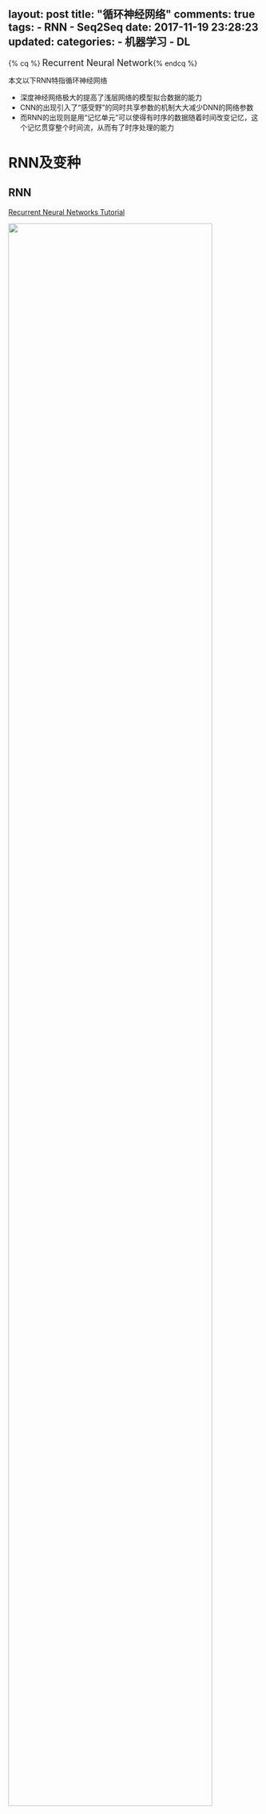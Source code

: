 layout: post
title: "循环神经网络"
comments: true
tags:
	- RNN
	- Seq2Seq
date: 2017-11-19 23:28:23
updated: 
categories:
    - 机器学习
    - DL
---


{% cq %} <font size=4>Recurrent Neural Network</font>{% endcq %}

本文以下RNN特指循环神经网络

- 深度神经网络极大的提高了浅层网络的模型拟合数据的能力  
- CNN的出现引入了“感受野”的同时共享参数的机制大大减少DNN的网络参数  
- 而RNN的出现则是用“记忆单元”可以使得有时序的数据随着时间改变记忆，这个记忆贯穿整个时间流，从而有了时序处理的能力  

<!-- more -->



# RNN及变种
## RNN


[Recurrent Neural Networks Tutorial](http://www.wildml.com/2015/10/recurrent-neural-networks-tutorial-part-3-backpropagation-through-time-and-vanishing-gradients/)


<img src="/pic/ml/rnn/rnn.jpg" border="0" width="90%" height="90%" style="margin: 0 auto"><center>[RNN结构及按时序展开图](http://colah.github.io/posts/2015-08-Understanding-LSTMs/)</center>  

---
网络结构的公式
$$\left .
\begin{aligned}
& \text{h}_t = f \big(\text{x}_t \text{U}   +  \text{h}_{t-1} \text{W}  + b_h \big  )  \\
& 
\hat{\text{y}_t} = \text{softmax}( \text{h}_t \text{V}  + b_y)  
\end{aligned}
\right.                                \tag{1}
$$

参数说明：

| 参数                     |     说明 | 
| :-----------:  | :-------------------------------------------------------------------------:| 
| $\text{x}_t$  |    第t时刻的输入。假设：$1 \times n_x$。 $n_x$：一般指输入数据纬度， 如文本问题中，embedding词向量长度大小或one-hot中的长度|
| $\text{h}_t$  |   第t时刻的记忆。假设：$1 \times n_h$。 $n_h$：隐层的维度|
| $f$                      |非线形激励。如：tanh |
| $\text{U}$               |   输入系数矩阵, $n_x \times n_h$ |
| $\text{W}$               |   记忆系数矩阵, $n_h \times n_h$|
| $\text{V}$               |   输出系数矩阵, $n_h \times  \text{vocab_size} 。\text{vocab_size}$：非限定 |
| $\hat{\text{y}}_t $      |  第t时刻的输出, $1 \times  \text{vocab_size}。\text{vocab_size}$:  词库大小 |
| $b_h$                    |  偏置，$1 \times n_h$。更确切的说，这个是属于softmax层的参数 |
| $b_y$                    |  偏置, $1 \times \text{vocab_size} 。\text{vocab_size}$：预测词库大小，非限定。softmax层参数  |


对于RNNLM：

 - 损失函数：
对于第$t$时刻的one-hot形式的标准结果$h_t$, 使用交叉熵

$$
\text{loss }_t = \text{-y}_t \log \hat{\text{y}}_t        \tag{2}
$$

 - 整体loss
$$
\text{Loss} = \sum_{t}^{T} \text{loss}_t        \tag{3}
$$


# BPTT
RNN的训练方法： Backpropagation Through Time


<img src="/pic/ml/rnn/BPTT.jpeg" border="0" width="60%" height="60%" style="margin: 0 auto"><center>[BPTT示意图](http://www.wildml.com/2015/10/recurrent-neural-networks-tutorial-part-3-backpropagation-through-time-and-vanishing-gradients/)</center>  


$$
\begin{aligned}
 \frac{\partial{\text{loss}_t}}{\partial{W}} 
  = &  \sum_{k=0}^{T}  \frac{\partial{\text{loss}_t}}{\partial{\text{W}_{k}}}  \\
  = &  \sum_{k=0}^{T}  \frac{\partial{\text{loss}_t}}{\partial{\hat{\text{y}}_t}} \
        \frac{\partial{\hat{\text{y}}_t}}{\partial{\hat{\text{h}}_{t}}} \
        \frac{\partial{\hat{\text{h}}_t}}{\partial{\hat{\text{h}}_{k}}} \
        \frac{\partial{\hat{\text{h}}_{k}}}{\partial{\text{W}_{k}}} \\
  = & \sum_{k=0}^{T} \
 		\frac{\partial{L_T}}{\partial{\hat{\text{y}}_t}}  \
  		\frac{\partial{\hat{\text{y}}_t}}{\partial{\hat{\text{h}}_{t}}} \
		\Bigg(\prod_{j=k+1}^{t}  \frac{\partial{\hat{\text{h}}_j}}{\partial{\hat{\text{h}}_{j-1}}}   \Bigg) \
 		\frac{\partial{\hat{\text{h}}_{k}}}{\partial{\text{W}_{k}}}
\end{aligned}  \tag{4}
$$

- 特别说明：
	- $\text{W}$是整个过程中共享的
	- 上式中${\text{W}_{k}}$特指在地$k$时刻的对应的$\text{W}$, 表示第$k$时刻的隐藏（记忆）状态$\text{h}_{k}$是由${\text{W}_{k}}$得到的，
	即，在上式中，$\text{W}$看做是$k$个独立${\text{W}_{k}}$，只是具有相同的值$\text{W}$





$$\frac{\partial{\hat{\text{h}}_j}}{\partial{\hat{\text{h}}_{j-1}}}  = \frac{\partial{\hat{f}_j}}{\partial{\text{v}_{f_{in}}}} W  			\tag{5}$$

将式（5）代入（4）导致RNN做BP时，在长时序列数据训练时容易导致梯度爆炸或远处时刻的损失反映不到参数的梯度上（相对梯度消失）。

对于梯度爆炸，可以通过梯度裁剪的方法使得问题被避免：

$$\boldsymbol{g} = \min\left(\frac{\theta}{\|\boldsymbol{g}\|}, 1\right)\boldsymbol{g} 		\tag{6}$$

这种形式类似BN层，都是把异常数据强制拉回到正常状态（BN层是将参数分布拉到正态分布，梯度剪裁是强制将过大的梯度设置为1）




## LSTM

1997

[**L**ong **S**hort **T**erm **M**emory](http://colah.github.io/posts/2015-08-Understanding-LSTMs/) 

LSTM通过引入“遗忘门”及“记忆叠加门”使得记忆更加灵活，而选择记忆+叠加新记忆更新为新的记忆状态的形式也使得LSTM具有相比RNN的梯度消失和梯度爆炸问题得到较大的缓解，从而使得LSTM可以处理较长时序问题

### 内部结构示意图

<img src="/pic/ml/rnn/lstm.jpg" border="0" width="80%" height="80%" style="margin: 0 auto"><center>[单层LSTM内部结构示意图](http://colah.github.io/posts/2015-08-Understanding-LSTMs/)</center></center>  
    
 
### LSTM内部示意图及计算方法   
    
| <img src="/pic/ml/rnn/lstm-forget-gate.jpg" > [忘记门](http://colah.github.io/posts/2015-08-Understanding-LSTMs/)  |     <img src="/pic/ml/rnn/lstm-update-status.jpg" > [输入和输入门](http://colah.github.io/posts/2015-08-Understanding-LSTMs/) 
| :----------------------------------------------------------------------------: | :--------:|
| <img src="/pic/ml/rnn/lstm-update-memory.jpg" > [更新cell状态](http://colah.github.io/posts/2015-08-Understanding-LSTMs/)                                |   <img src="/pic/ml/rnn/lstm-output.jpg" >  [输出门](http://colah.github.io/posts/2015-08-Understanding-LSTMs/) | 

  
  
   
$$
\left .
\begin{aligned}
&f_t = \sigma(W_f \cdot  [h_{t-1}, x_t] + b_f)   &  & 忘记门，忘记系数（选择保留的系数），决定的丢弃记忆\\
&i_t = \sigma(W_i \cdot  [h_{t-1}, x_t] + b_i)    & & 新的记忆选择系数\\ 
& \widetilde{C}_t = \text{tanh}\big(W_C \cdot  [h_{t-1}, x_t] + b_c\big) &  & 新的记忆 ，决定增强的记忆  \\
&C_t = f_t \odot C_{t-1} + i_t \odot \widetilde{C}_t   & & 更新记忆：t-1时刻状态 \times 选择保留系数 + 新记忆 \times 新记忆系数\\  
& o_t = \sigma \big(W_O[h_{t-1}, x_t] + b_O\big)  & & 上一时刻的隐层状态和本次输入决定本次输出\\
& h_t= o_t \cdot \text{tanh} \big(C_t\big) & & 前一时刻输出和当前网络状态决定当前隐层状态  \\
\end{aligned}
\right. \tag{7}
$$

## GRU

2014


<img src="/pic/ml/rnn/gru.jpg" border="0" width="90%" height="90%" style="margin: 0 auto"><center>[gru内部结构示意图](http://colah.github.io/posts/2015-08-Understanding-LSTMs/)</center> 

## RNN中的DropOut

将输入向量各个维度随机进行Drop操作，而达到增强泛化的作用， 详见<http://reset.pub/2017/05/19/dnn/#more>


<img src="/pic/ml/rnn/dnn_dropout.png" border="0" width="90%" height="90%" style="margin: 0 auto">

- Bagging
- 有性繁殖 VS 无性繁殖
- 共享参数


以p为dropout概率，则

``` python
is_drop = True if random(0, 1) < p else False

if x_i not is_drop:
  x_i = x_i / (1 - p)

```
    



# Seq2Seq

<img src="/pic/ml/rnn/seq2seq.jpg" border="0" width="90%" height="90%" style="margin: 0 auto"><center>[seq2seq基本示意图](http://colah.github.io/posts/2015-08-Understanding-LSTMs/)</center> 

\ \ 

<img src="/pic/ml/rnn/encoder-decoder.jpg" border="0" width="90%" height="90%" style="margin: 0 auto"><center>[encoder-decoder基本示意图](https://github.com/nicolas-ivanov/tf_seq2seq_chatbot)</center> 



## Beam-search

用于最大路径概率预测， 主要是降低时间复杂度。通常是计算时序问题的最大概率路径问题。如HMM，CRF中给定模型参数，求最大概率路径问题。是动态规划每次截断第t-1的前K大路径，传播到第t时刻。
Beam-search是一种介于viterbi和贪心算法见的算法。是最优解和最快效率的一个平衡


### Beam-search示意图

<img src="/pic/ml/rnn/beam-search.gif" border="0" width="90%" height="90%" style="margin: 0 auto"><center>[beam-search](http://colah.github.io/posts/2015-08-Understanding-LSTMs/)</center> 

### 求最大概率路径的算法对比

假设每一步都有n个状态，一共有s个时间步 

|算法|时间复杂度|是否最优|
|:------:|:---------------------------------------------:|:------------------:|
|  穷举 | $n^s$ | 是 |
| viterbi | $s \times n^2$| 是|
| 贪心|$s \times n \times k$, 即Beam search中的$k=1$的情况 | 否|
| Beam search | $s \times n \times k$。$1 \leq k \leq n$。 当$k=1$时为贪心算法; 当$k=n$时，为viterbi算法| 否|



## Attention 
<https://github.com/mli/gluon-tutorials-zh/blob/master/chapter_natural-language-processing/nmt.md>

> attention主要解决信息过剩（RNN时间步较长后梯度消失或爆炸）的情况下，通常需要关注某些主要因素时，进行注意力分配的问题

attention的本质是对历史状态加权作为输入的一部分，达到注意力的目的
即如下式1中$C_t$是注意力部分

- 注意力计算部分
$$C_t = \overline{h}_s \odot a_t   	           			  \tag{9}$$
注意力计算如下式，其中$\overline{h}_s$是历史数据向量组成的向量，$a_t$对应的权值

- 注意力和当前状态合并作为输入进行预测

$$\tilde{h}_t = \tanh(W_c[C_t; h_t])  	     			\tag{8}$$

### global-attention(soft attention)

\ \ 

<img src="/pic/ml/rnn/attention-global.jpg" border="0" width="60%" height="60%" style="margin: 0 auto"><center>[attention-global基本示意图](https://arxiv.org/abs/1508.04025)</center> 

\ \ 

<img src="/pic/ml/rnn/attention_1.jpeg" border="0" width="40%" height="40%" style="margin: 0 auto"><center>[归一化的权重计算](https://arxiv.org/abs/1508.04025)</center> 

\ \  

<img src="/pic/ml/rnn/attention_2.jpeg" border="0" width="40%" height="40%" style="margin: 0 auto"><center>[权重计算](https://arxiv.org/abs/1508.04025)</center> 




### local-attention(hard attention)
详见论文 [Effective Approaches to Attention-based Neural Machine Translation](https://arxiv.org/abs/1508.04025)


<img src="/pic/ml/rnn/attection-local.jpg" border="0" width="60%" height="30%" style="margin: 0 auto"><center>[attion-local基本示意图](https://arxiv.org/abs/1508.04025)</center> 


<img src="/pic/ml/rnn/attention_5.jpeg" border="0" width="40%" height="40%" style="margin: 0 auto"><center>[权重计算](https://arxiv.org/abs/1508.04025)</center> 

<img src="/pic/ml/rnn/attention_6.jpeg" border="0" width="40%" height="40%" style="margin: 0 auto"><center>[核心位置计算](https://arxiv.org/abs/1508.04025)</center> 

## seq2seq中的其他trick

- unk replace

- reverse

- feed input

<img src="/pic/ml/rnn/feed-intput.jpg" border="0" width="60%" height="30%" style="margin: 0 auto"><center>[feed-input](https://arxiv.org/abs/1508.04025)</center> 




# 参考

[Incorporating Copying Mechanism in Sequence-to-Sequence Learning](https://arxiv.org/abs/1603.06393)  
[Recurrent Neural Networks Tutorial](http://www.wildml.com/2015/09/recurrent-neural-networks-tutorial-part-1-introduction-to-rnns/)   
[Learning Phrase Representations using RNN Encoder-Decoder for Statistical Machine Translation](https://arxiv.org/abs/1406.1078)  
[Effective Approaches to Attention-based Neural Machine Translation](https://arxiv.org/abs/1508.04025)   
[Understanding LSTM Networks](http://colah.github.io/posts/2015-08-Understanding-LSTMs/)   
[[译] 理解 LSTM 网络](http://www.jianshu.com/p/9dc9f41f0b29)   
[Sequence-to-Sequence Learning as Beam-Search Optimization](https://arxiv.org/abs/1606.02960)  
[Sequence to Sequence Learning with Neural Networks](Sequence to Sequence Learning with Neural Networks)    
[Attention Is All You Need](https://arxiv.org/abs/1706.03762)  
[Recurrent Neural Network Regularization](https://arxiv.org/abs/1409.2329)  
[How to Use Dropout with LSTM Networks for Time Series Forecasting  ](https://machinelearningmastery.com/use-dropout-lstm-networks-time-series-forecasting/)  
[An Empirical Exploration of Recurrent Network Architectures](http://proceedings.mlr.press/v37/jozefowicz15.pdf?utm_campaign=Revue%20newsletter&utm_medium=Newsletter&utm_source=revue)  
[Deep Learning for Natural Language Processing : Hang Li](http://www.hangli-hl.com/uploads/3/4/4/6/34465961/deep_learning_for_natural_language_processing.pdf) 

